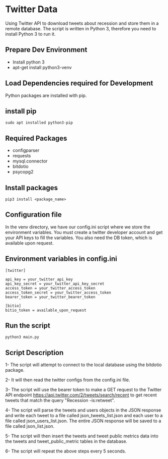 # Twitter Data
Using Twitter API to download tweets about recession and store them in a remote database.
The script is written in Python 3, therefore you need to install Python 3 to run it.


## Prepare Dev Environment
* Install python 3
* apt-get install python3-venv


## Load Dependencies required for Development
Python packages are installed with pip.
    
## install pip
    sudo apt installed python3-pip

## Required Packages
* configparser
* requests
* mysql.connector
* bitdotio
* psycopg2

## Install packages
    pip3 install <package_name>
    
## Configuration file 
In the venv directory, we have our config.ini script where we store the environment variables. 
You must create a twitter developer account and get your API keys to fill the variables. 
You also need the DB token, which is available upon request.

## Environment variables in config.ini
    [twitter]

    api_key = your_twitter_api_key
    api_key_secret = your_twitter_api_key_secret
    access_token = your_twitter_access_token
    access_token_secret = your_twitter_access_token
    bearer_token = your_twitter_bearer_token

    [bitio]
    bitio_token = available_upon_request
    
 ## Run the script
    python3 main.py
    
    
## Script Description
1- The script will attempt to connect to the local database using the bitdotio package.

2- It will then read the twitter configs from the config.ini file.

3- The script will use the bearer token to make a GET request to the Twitter API endpoint https://api.twitter.com/2/tweets/search/recent to get recent tweets that match the query "Recession -is:retweet".

4- The script will parse the tweets and users objects in the JSON response and write each tweet to a file called json_tweets_list.json and each user to a file called json_users_list.json. The entire JSON response will be saved to a file called json_list.json.

5- The script will then insert the tweets and tweet public metrics data into the tweets and tweet_public_metric tables in the database.

6- The script will repeat the above steps every 5 seconds.
 
